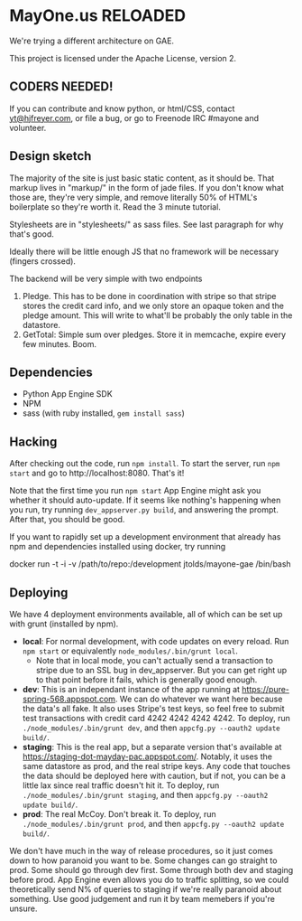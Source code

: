 MayOne.us RELOADED
==================

We're trying a different architecture on GAE.

This project is licensed under the Apache License, version 2.

CODERS NEEDED!
--------------
If you can contribute and know python, or html/CSS, contact yt@hjfreyer.com, or file a bug, or go to Freenode IRC #mayone and volunteer.

Design sketch
-------------

The majority of the site is just basic static content, as it should
be. That markup lives in "markup/" in the form of jade files. If you
don't know what those are, they're very simple, and remove literally
50% of HTML's boilerplate so they're worth it. Read the 3 minute
tutorial.

Stylesheets are in "stylesheets/" as sass files. See last paragraph
for why that's good.

Ideally there will be little enough JS that no framework will be necessary (fingers crossed).

The backend will be very simple with two endpoints

1. Pledge. This has to be done in coordination with stripe so that stripe stores the credit card info, and we only store an opaque token and the pledge amount. This will write to what'll be probably the only table in the datastore.
2. GetTotal: Simple sum over pledges. Store it in memcache, expire every few minutes. Boom.

Dependencies
------------
* Python App Engine SDK
* NPM
* sass (with ruby installed, `gem install sass`)

Hacking
-------
After checking out the code, run `npm install`. To start the server, run `npm start` and go to http://localhost:8080. That's it!

Note that the first time you run `npm start` App Engine might ask you whether it should auto-update. If it seems like nothing's happening when you run, try running `dev_appserver.py build`, and answering the prompt. After that, you should be good.

If you want to rapidly set up a development environment that already has npm and
dependencies installed using docker, try running

  docker run -t -i -v /path/to/repo:/development jtolds/mayone-gae /bin/bash

Deploying
---------
We have 4 deployment environments available, all of which can be set up with grunt (installed by npm).
* **local**: For normal development, with code updates on every reload. Run `npm start` or equivalently `node_modules/.bin/grunt local`.
  * Note that in local mode, you can't actually send a transaction to stripe due to an SSL bug in dev_appserver. But 
    you can get right up to that point before it fails, which is generally good enough.
* **dev**: This is an independant instance of the app running at https://pure-spring-568.appspot.com. We can do 
  whatever we want here because the data's all fake. It also uses Stripe's test keys, so feel free to submit test 
  transactions with credit card 4242 4242 4242 4242. To deploy, run `./node_modules/.bin/grunt dev`, and then 
  `appcfg.py --oauth2 update build/`.
* **staging**: This is the real app, but a separate version that's available at https://staging-dot-mayday-pac.appspot.com/.
  Notably, it uses the same datastore as prod, and the real stripe keys. Any code that touches 
  the data should be deployed here with caution, but if not, you can be a little lax since real 
  traffic doesn't hit it. To deploy, run `./node_modules/.bin/grunt staging`, and then 
  `appcfg.py --oauth2 update build/`.
* **prod**: The real McCoy. Don't break it. To deploy, run `./node_modules/.bin/grunt prod`, and then 
  `appcfg.py --oauth2 update build/`.

We don't have much in the way of release procedures, so it just comes down to how paranoid you want to be. 
Some changes can go straight to prod. Some should go through dev first. Some through both dev and staging 
before prod. App Engine even allows you do to traffic splitting, so we could theoretically send N% of 
queries to staging if we're really paranoid about something. Use good judgement and run it by team memebers
if you're unsure.
